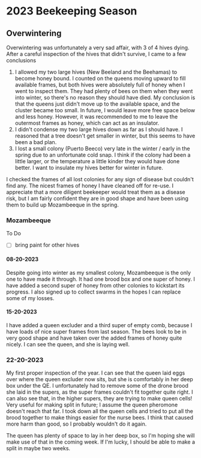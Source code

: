 # 2023 Beekeeping Season

## Overwintering

Overwintering was unfortunately a very sad affair, with 3 of 4 hives dying. After a careful inspection of the hives that
didn't survive, I came to a few conclusions

1. I allowed my two large hives (New Beeland and the Beehamas) to become honey bound. I counted on the queens moving
   upward to fill available frames, but both hives were absolutely full of honey when I went to inspect them. They had
   plenty of bees on them when they went into winter, so there's no reason they should have died. My conclusion is that
   the queens just didn't move up to the available space, and the cluster became too small. In future, I would leave
   more free space below and less honey. However, it was recommended to me to leave the outermost frames as honey, which
   can act as an insulator.
2. I didn't condense my two large hives down as far as I should have. I reasoned that a tree doesn't get smaller in
   winter, but this seems to have been a bad plan.
3. I lost a small colony (Puerto Beeco) very late in the winter / early in the spring due to an unfortunate cold snap. I
   think if the colony had been a little larger, or the temperature a little kinder they would have done better. I want
   to insulate my hives better for winter in future.

I checked the frames of all lost colonies for any sign of disease but couldn't find any. The nicest frames of honey I
have cleaned off for re-use. I appreciate that a more diligent beekeeper would treat them as a disease risk, but I am
fairly confident they are in good shape and have been using them to build up Mozambeeque in the spring.

### Mozambeeque

To Do
- [ ] bring paint for other hives

#### 08-20-2023

Despite going into winter as my smallest colony, Mozambeeque is the only one to have made it through. It had one brood
box and one super of honey. I have added a second super of honey from other colonies to kickstart its progress. I also 
signed up to collect swarms in the hopes I can replace some of my losses.

#### 15-20-2023

I have added a queen excluder and a third super of empty comb, because I have loads of nice super frames from last
season. The bees look to be in very good shape and have taken over the added frames of honey quite nicely. I can see the
queen, and she is laying well.

### 22-20-2023

My first proper inspection of the year. I can see that the queen laid eggs over where the queen excluder now sits, but
she is comfortably in her deep box under the QE. I unfortunately had to remove some of the drone brood she laid in the
supers, as the super frames couldn't fit together quite right. I can also see that, in the higher supers, they are
trying to make queen cells! Very useful for making split in future; I assume the queen pheromone doesn't reach that far.
I took down all the queen cells and tried to put all the brood together to make things easier for the nurse bees. I
think that caused more harm than good, so I probably wouldn't do it again.

The queen has plenty of space to lay in her deep box, so I'm hoping she will make use of that in the coming week. If I'm
lucky, I should be able to make a split in maybe two weeks.